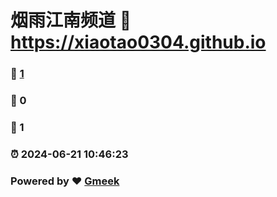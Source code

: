 # 烟雨江南频道 :link: https://xiaotao0304.github.io 
### :page_facing_up: [1](https://xiaotao0304.github.io/tag.html) 
### :speech_balloon: 0 
### :hibiscus: 1 
### :alarm_clock: 2024-06-21 10:46:23 
### Powered by :heart: [Gmeek](https://github.com/Meekdai/Gmeek)
